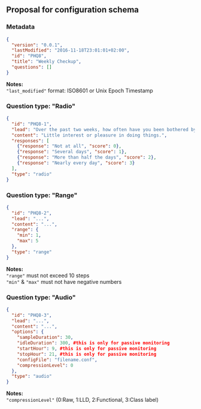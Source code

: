 ## Proposal for configuration schema

### Metadata
```json
{
  "version": "0.0.1",
  "lastModified": "2016-11-18T23:01:01+02:00",
  "id": "PHQ8",
  "title": "Weekly Checkup",
  "questions": []
}
```
**Notes:**  
`"last_modified"` format: ISO8601 or Unix Epoch Timestamp

### Question type: "Radio"
```json
{
  "id": "PHQ8-1",
  "lead": "Over the past two weeks, how often have you been bothered by any of the following problems?",
  "content": "Little interest or pleasure in doing things.",
  "responses": [
    {"response": "Not at all", "score": 0},
    {"response": "Several days", "score": 1},
    {"response": "More than half the days", "score": 2},
    {"response": "Nearly every day", "score": 3}
  ],
  "type": "radio"
}
```

### Question type: "Range"
```json
{
  "id": "PHQ8-2",
  "lead": "...",
  "content": "...",
  "range": {
    "min": 1,
    "max": 5
  },
  "type": "range"
}
```
**Notes:**  
`"range"` must not exceed 10 steps  
`"min"` & `"max"` must not have negative numbers  

### Question type: "Audio"
```json
{
  "id": "PHQ8-3",
  "lead": "...",
  "content": "...",
  "options": {
    "sampleDuration": 30,
    "idleDuration": 300, #this is only for passive monitoring
    "startHour": 9, #this is only for passive monitoring
    "stopHour": 21, #this is only for passive monitoring
    "configFile": "filename.conf",
    "compressionLevel": 0
  },
  "type": "audio"
}
```
**Notes:**  
`"compressionLevel"` (0:Raw, 1:LLD, 2:Functional, 3:Class label)

